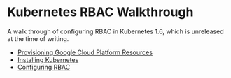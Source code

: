 # Kubernetes RBAC Walkthrough

A walk through of configuring RBAC in Kubernetes 1.6, which is unreleased at
the time of writing.

* [Provisioning Google Cloud Platform Resources](provisioning-gcp.md)
* [Installing Kubernetes](installing-kubernetes.md)
* [Configuring RBAC](configuring-rbac.md)

